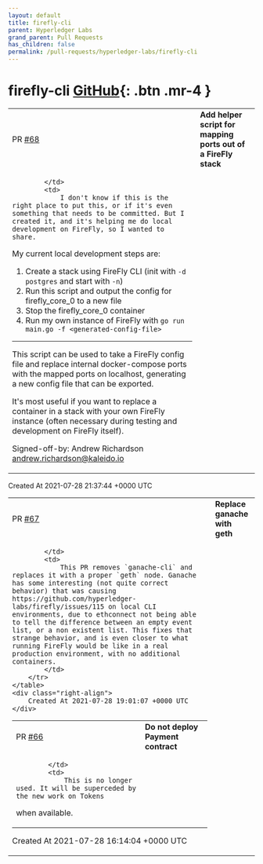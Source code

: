 ```yaml
---
layout: default
title: firefly-cli
parent: Hyperledger Labs
grand_parent: Pull Requests
has_children: false
permalink: /pull-requests/hyperledger-labs/firefly-cli
---
```


# firefly-cli <span class="fs-3 right-align">[GitHub](https://github.com/hyperledger-labs/firefly-cli){: .btn .mr-4 }</span>


<div>
    <table>
        <tr>
            <td>
                PR <a href="https://github.com/hyperledger-labs/firefly-cli/pull/68" class=".btn">#68</a>
            </td>
            <td>
                <b>
                    Add helper script for mapping ports out of a FireFly stack
                </b>
            </td>
        </tr>
        <tr>
            <td>
                
            </td>
            <td>
                I don't know if this is the right place to put this, or if it's even something that needs to be committed. But I created it, and it's helping me do local development on FireFly, so I wanted to share.

My current local development steps are:
1. Create a stack using FireFly CLI (init with `-d postgres` and start with `-n`)
2. Run this script and output the config for firefly_core_0 to a new file
3. Stop the firefly_core_0 container
4. Run my own instance of FireFly with `go run main.go -f <generated-config-file>`

---

This script can be used to take a FireFly config file and replace
internal docker-compose ports with the mapped ports on localhost,
generating a new config file that can be exported.

It's most useful if you want to replace a container in a stack
with your own FireFly instance (often necessary during testing and
development on FireFly itself).

Signed-off-by: Andrew Richardson <andrew.richardson@kaleido.io>
            </td>
        </tr>
    </table>
    <div class="right-align">
        Created At 2021-07-28 21:37:44 +0000 UTC
    </div>
</div>

<div>
    <table>
        <tr>
            <td>
                PR <a href="https://github.com/hyperledger-labs/firefly-cli/pull/67" class=".btn">#67</a>
            </td>
            <td>
                <b>
                    Replace ganache with geth
                </b>
            </td>
        </tr>
        <tr>
            <td>
                
            </td>
            <td>
                This PR removes `ganache-cli` and replaces it with a proper `geth` node. Ganache has some interesting (not quite correct behavior) that was causing https://github.com/hyperledger-labs/firefly/issues/115 on local CLI environments, due to ethconnect not being able to tell the difference between an empty event list, or a non existent list. This fixes that strange behavior, and is even closer to what running FireFly would be like in a real production environment, with no additional containers.
            </td>
        </tr>
    </table>
    <div class="right-align">
        Created At 2021-07-28 19:01:07 +0000 UTC
    </div>
</div>

<div>
    <table>
        <tr>
            <td>
                PR <a href="https://github.com/hyperledger-labs/firefly-cli/pull/66" class=".btn">#66</a>
            </td>
            <td>
                <b>
                    Do not deploy Payment contract
                </b>
            </td>
        </tr>
        <tr>
            <td>
                
            </td>
            <td>
                This is no longer used. It will be superceded by the new work on Tokens
when available.
            </td>
        </tr>
    </table>
    <div class="right-align">
        Created At 2021-07-28 16:14:04 +0000 UTC
    </div>
</div>

